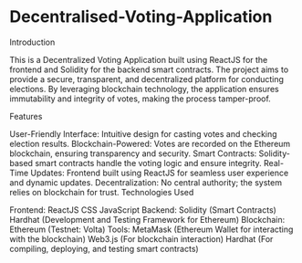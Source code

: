 # Decentralised-Voting-Application
Introduction

This is a Decentralized Voting Application built using ReactJS for the frontend and Solidity for the backend smart contracts. The project aims to provide a secure, transparent, and decentralized platform for conducting elections. By leveraging blockchain technology, the application ensures immutability and integrity of votes, making the process tamper-proof.

Features

User-Friendly Interface: Intuitive design for casting votes and checking election results.
Blockchain-Powered: Votes are recorded on the Ethereum blockchain, ensuring transparency and security.
Smart Contracts: Solidity-based smart contracts handle the voting logic and ensure integrity.
Real-Time Updates: Frontend built using ReactJS for seamless user experience and dynamic updates.
Decentralization: No central authority; the system relies on blockchain for trust.
Technologies Used

Frontend:
ReactJS
CSS
JavaScript
Backend:
Solidity (Smart Contracts)
Hardhat (Development and Testing Framework for Ethereum)
Blockchain: Ethereum (Testnet: Volta)
Tools:
MetaMask (Ethereum Wallet for interacting with the blockchain)
Web3.js (For blockchain interaction)
Hardhat (For compiling, deploying, and testing smart contracts)
